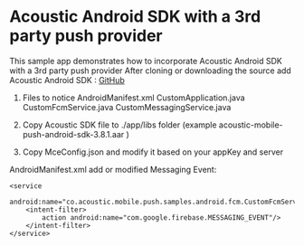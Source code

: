 Acoustic Android SDK with a 3rd party push provider
===================================================

This sample app demonstrates how to incorporate Acoustic Android SDK with a 3rd party push provider
After cloning or downloading the source add Acoustic Android SDK :
[GitHub](https://github.com/Acoustic-Mobile-Push/Android/)

1. Files to notice
	AndroidManifest.xml
	CustomApplication.java
	CustomFcmService.java
	CustomMessagingService.java

2. Copy Acoustic SDK file to ./app/libs folder (example acoustic-mobile-push-android-sdk-3.8.1.aar )
3. Copy MceConfig.json and modify it based on your appKey and server
 
AndroidManifest.xml add or modified Messaging Event:
```
<service
	android:name="co.acoustic.mobile.push.samples.android.fcm.CustomFcmService">
	<intent-filter>
		action android:name="com.google.firebase.MESSAGING_EVENT"/>
	</intent-filter>
</service>
```
